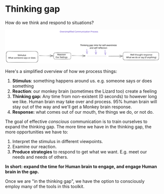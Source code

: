 # Thinking gap

How do we think and respond to situations?

<img src="../.gitbook/assets/file.excalidraw.svg" alt="The thinking gap, select to expand" class="gitbook-drawing">



Here's a simplified overview of how we process things:

1. **Stimulus**: something happens around us. e.g. someone says or does something
2. **Reaction**: our monkey brain (sometimes the Lizard too) create a feeling
3. **Thinking gap:** Any time from non-existent (0 seconds) to however long we like. Human brain may take over and process. 95% human brain will stay out of the way and we'll get a Monkey brain response.
4. **Response:** what comes out of our mouth, the things we do, or not do.

The goal of effective _conscious_ communication is to train ourselves to expand the thinking gap. The more time we have in the thinking gap, the more opportunities we have to:

1. Interpret the stimulus in different viewpoints.
2. Examine our reaction.
3. **Produce strategies** to respond to get what we want. E.g. meet our needs and needs of others.

**In short: expand the time for Human brain to engage, and engage Human brain in the gap.**

Once we are "in the thinking gap", we have the option to consciously employ many of the tools in this toolkit.
